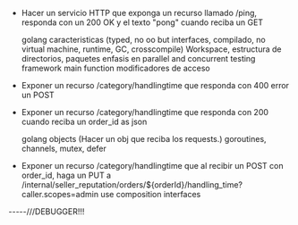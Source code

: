 - Hacer un servicio HTTP que exponga un recurso llamado /ping, responda con un 200 OK y el texto "pong" cuando reciba un GET

  	golang caracteristicas (typed, no oo but interfaces, compilado, no virtual machine, runtime, GC, crosscompile)
	Workspace, estructura de directorios, paquetes
	enfasis en parallel and concurrent
	testing framework
	main function
	modificadores de acceso

- Exponer un recurso /category/handlingtime que responda con 400 error un POST

- Exponer un recurso /category/handlingtime que responda con 200 cuando reciba un order_id as json
	
	golang objects (Hacer un obj que reciba los requests.)
	goroutines, channels, mutex, defer

- Exponer un recurso /category/handlingtime que al recibir un POST con order_id, haga un PUT a /internal/seller_reputation/orders/${orderId}/handling_time?caller.scopes=admin
	use composition
	interfaces


-----///DEBUGGER!!!

